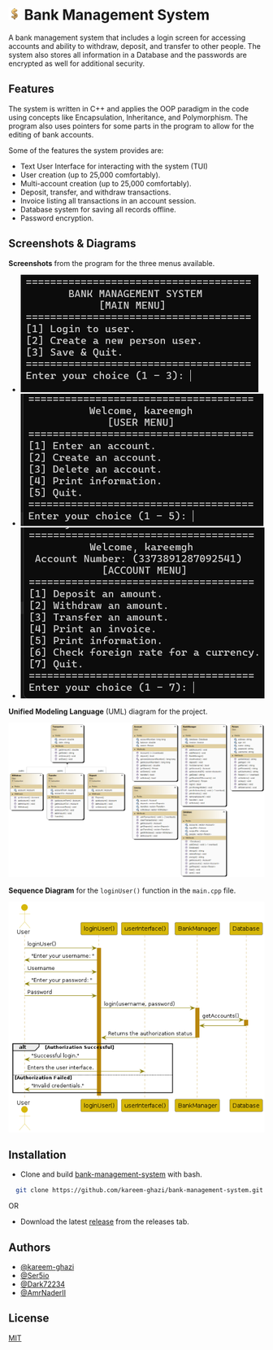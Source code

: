 
# <img src="imgs/dollar.png" width="24"/> Bank Management System

A bank management system that includes a login screen for accessing accounts and ability to withdraw, deposit, and transfer to other people. The system also stores all information in a Database and the passwords are encrypted as well for additional security. 

## Features

The system is written in C++ and applies the OOP paradigm in the code using concepts like Encapsulation, Inheritance, and Polymorphism. The program also uses pointers for some parts in the program to allow for the editing of bank accounts.

Some of the features the system provides are: 

- Text User Interface for interacting with the system (TUI)
- User creation (up to 25,000 comfortably).
- Multi-account creation (up to 25,000 comfortably).
- Deposit, transfer, and withdraw transactions.
- Invoice listing all transactions in an account session.
- Database system for saving all records offline.
- Password encryption.


## Screenshots & Diagrams

**Screenshots** from the program for the three menus available.
- ![](imgs/1.png)
- ![](imgs/2.png)
- ![](imgs/3.png)

**Unified Modeling Language** (UML) diagram for the project.

![](imgs/ClassDiagram.png)

**Sequence Diagram** for the `loginUser()` function in the `main.cpp` file.

![](imgs/SequenceDiagram.png)

## Installation

- Clone and build [bank-management-system](https://github.com/kareem-ghazi/bank-management-system) with bash.

```bash
  git clone https://github.com/kareem-ghazi/bank-management-system.git
```

OR
- Download the latest [release](https://github.com/kareem-ghazi/bank-management-system/releases/tag/v1.0) from the releases tab.
    
## Authors

- [@kareem-ghazi](https://www.github.com/kareem-ghazi)
- [@Ser5io](https://github.com/Ser5io)
- [@Dark72234](https://github.com/Dark72234)
- [@AmrNaderII](https://github.com/AmrNaderII)

## License

[MIT](https://choosealicense.com/licenses/mit/)

